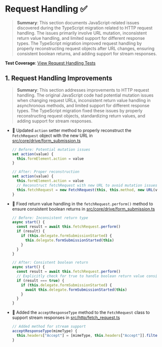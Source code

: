 # Request Handling ✅

> **Summary**: This section documents JavaScript-related issues discovered during the TypeScript migration related to HTTP request handling. The issues primarily involve URL mutation, inconsistent return value handling, and limited support for different response types. The TypeScript migration improved request handling by properly reconstructing request objects after URL changes, ensuring consistent boolean returns, and adding support for stream responses.

**Test Coverage**: [View Request Handling Tests](/src/tests/unit/request_handling_tests.js)

## 1. Request Handling Improvements

> **Summary**: This section addresses improvements to HTTP request handling. The original JavaScript code had potential mutation issues when changing request URLs, inconsistent return value handling in asynchronous methods, and limited support for different response types. The TypeScript migration fixed these issues by properly reconstructing request objects, standardizing return values, and adding support for stream responses.
- 🔧 Updated `action` setter method to properly reconstruct the `FetchRequest` object with the new URL in [src/core/drive/form_submission.ts](src/core/drive/form_submission.ts)
  ```javascript
  // Before: Potential mutation issues
  set action(value) {
    this.formElement.action = value
  }
  
  // After: Proper reconstruction
  set action(value) {
    this.formElement.action = value
    // Reconstruct fetchRequest with new URL to avoid mutation issues
    this.fetchRequest = new FetchRequest(this, this.method, new URL(value))
  }
  ```
- 🔧 Fixed return value handling in the `fetchRequest.perform()` method to ensure consistent boolean returns in [src/core/drive/form_submission.ts](src/core/drive/form_submission.ts)
  ```javascript
  // Before: Inconsistent return type
  async start() {
    const result = await this.fetchRequest.perform()
    if (result) {
      if (this.delegate.formSubmissionStarted) {
        this.delegate.formSubmissionStarted(this)
      }
    }
  }
  
  // After: Consistent boolean return
  async start() {
    const result = await this.fetchRequest.perform()
    // Explicitly check for true to handle boolean return value consistently
    if (result === true) {
      if (this.delegate.formSubmissionStarted) {
        await this.delegate.formSubmissionStarted(this)
      }
    }
  }
  ```
- 🔧 Added the `acceptResponseType` method to the `FetchRequest` class to support stream responses in [src/http/fetch_request.ts](src/http/fetch_request.ts)
  ```javascript
  // Added method for stream support
  acceptResponseType(mimeType) {
    this.headers["Accept"] = [mimeType, this.headers["Accept"]].filter(Boolean).join(", ")
  }
  ```
